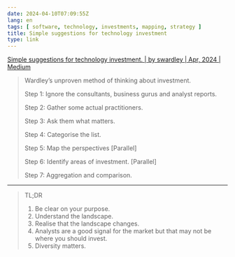 ```yaml
---
date: 2024-04-10T07:09:55Z
lang: en
tags: [ software, technology, investments, mapping, strategy ]
title: Simple suggestions for technology investment
type: link
---
```


[Simple suggestions for technology investment. | by swardley | Apr, 2024 | Medium](https://swardley.medium.com/simple-suggestions-for-technology-investment-540f6d26fc16)

> Wardley’s unproven method of thinking about investment.
>
> Step 1: Ignore the consultants, business gurus and analyst reports.
>
> Step 2: Gather some actual practitioners.
>
> Step 3: Ask them what matters.
>
> Step 4: Categorise the list.
>
> Step 5: Map the perspectives [Parallel]
>
> Step 6: Identify areas of investment. [Parallel]
>
> Step 7: Aggregation and comparison.

---

> TL;DR
>
> 1. Be clear on your purpose.
> 2. Understand the landscape.
> 3. Realise that the landscape changes.
> 4. Analysts are a good signal for the market but that may not be where you should invest.
> 5. Diversity matters.
